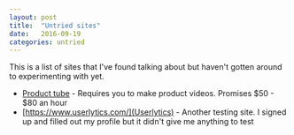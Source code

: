 ```yaml
---
layout: post
title:  "Untried sites"
date:   2016-09-19
categories: untried
---
```


This is a list of sites that I've found talking about but haven't gotten around to experimenting with yet.


* [Product tube](https://producttube.com/) - Requires you to make product videos. Promises $50 - $80 an hour
* [https://www.userlytics.com/](Userlytics) - Another testing site. I signed up and filled out my profile but it didn't give me anything to test

